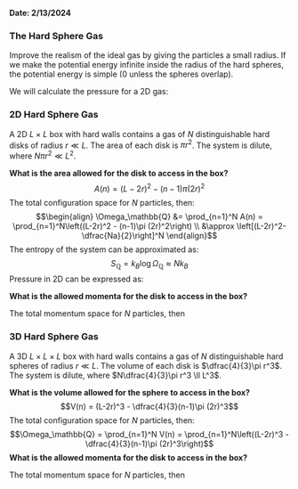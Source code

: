 **Date: 2/13/2024**

### The Hard Sphere Gas
Improve the realism of the ideal gas by giving the particles a small radius.
If we make the potential energy infinite inside the radius of the hard spheres, the potential energy is simple (0 unless the spheres overlap).

We will calculate the pressure for a 2D gas:

### 2D Hard Sphere Gas
A 2D $L\times L$ box with hard walls contains a gas of $N$ distinguishable hard disks of radius $r \ll L$.
The area of each disk is $\pi r^2$. The system is dilute, where $N\pi r^2 \ll L^2$.

**What is the area allowed for the disk to access in the box?**
$$A(n) = (L-2r)^2 - (n-1)\pi (2r)^2$$
The total configuration space for $N$ particles, then:
$$\begin{align}
\Omega_\mathbb{Q} &= \prod_{n=1}^N A(n) = \prod_{n=1}^N\left((L-2r)^2 - (n-1)\pi (2r)^2\right) \\
&\approx \left[(L-2r)^2-\dfrac{Na}{2}\right]^N
\end{align}$$
The entropy of the system can be approximated as:
$$S_\mathbb{Q} = k_B \log\Omega_\mathbb{Q} \approx Nk_B$$
Pressure in 2D can be expressed as:








**What is the allowed momenta for the disk to access in the box?**


The total momentum space for $N$ particles, then





### 3D Hard Sphere Gas
A 3D $L\times L\times L$ box with hard walls contains a gas of $N$ distinguishable hard spheres of radius $r \ll L$.
The volume of each disk is $\dfrac{4}{3}\pi r^3$. The system is dilute, where $N\dfrac{4}{3}\pi r^3 \ll L^3$.

**What is the volume allowed for the sphere to access in the box?**
$$V(n) = (L-2r)^3 - \dfrac{4}{3}(n-1)\pi (2r)^3$$
The total configuration space for $N$ particles, then:
$$\Omega_\mathbb{Q} = \prod_{n=1}^N V(n) = \prod_{n=1}^N\left((L-2r)^3 - \dfrac{4}{3}(n-1)\pi (2r)^3\right)$$
**What is the allowed momenta for the disk to access in the box?**


The total momentum space for $N$ particles, then